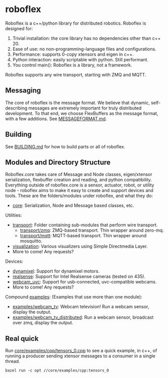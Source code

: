# roboflex

Roboflex is a c++/python library for distributed robotics. Roboflex is designed for:

1. Trivial installation: the core library has no dependencies other than c++ 20.
2. Ease of use: no non-programming-language files and configurations.
3. Performance: supports 0-copy xtensors and eigen in c++.
4. Python interaction: easily scriptable with python. Still performant.
5. You control main(): Roboflex is a library, not a framework.

Roboflex supports any wire transport, starting with ZMQ and MQTT.

## Messaging

The core of roboflex is the message format. We believe that dynamic, self-describing messages are extremely important for truly distributed development. To that end, we choose FlexBuffers as the message format, with a few additions. See [MESSAGEFORMAT.md](core/MESSAGEFORMAT.md).

## Building

See [BUILDING.md](BUILDING.md) for how to build parts or all of roboflex.

## Modules and Directory Structure

Roboflex.core takes care of Message and Node classes, eigen/xtensor serialization, flexbuffer creation and reading, and python compatibility. Everything outside of roboflex.core is a sensor, actuator, robot, or utility node - roboflex aims to make it easy to create and support devices and tools. These are the folders/modules under roboflex, and what they do:

* [core](core/): Serialization, Node and Message based classes, etc.

Utilities:
* [transport](transport/): Folder containing sub-modules that perform wire transport.
    * [transport/zmq](transport/zmq/): ZMQ-based transport. Thin wrapper around zero-mq. 
    * [transport/mqtt](transport/mqtt/): MQTT-based transport. Thin wrapper around mosquitto.
* [visualization](visualization/): Various visualizers using Simple Directmedia Layer.
* More to come! Any requests?

Devices:
* [dynamixel](dynamixel/): Support for dynamixel motors.
* [realsense](realsense/): Support for Intel Realsense cameras (tested on 435).
* [webcam_uvc](webcam_uvc/): Support for usb-connected, uvc-compatible webcams.
* More to come! Any requests?

Compound [examples](examples/): (Examples that use more than one module):
* [examples/webcam_tv](examples/webcam_tv/): Webcam television! Run a webcam sensor, display the output.
* [examples/webcam_tv_distributed](examples/webcam_tv_distributed/): Run a webcam sensor, broadcast over zmq, display the output.


## Real quick

Run [core/examples/cpp/tensors_0.cpp](core/examples/cpp/tensors_0.cpp) to see a quick example, in c++, of running a producer sending xtensor messages to a consumer in a single thread.

    bazel run -c opt //core/examples/cpp:tensors_0